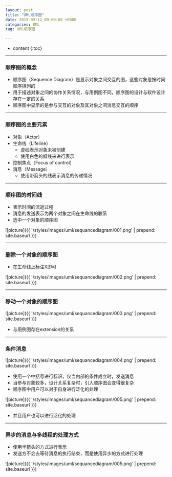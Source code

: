 ```yaml
---
layout: post
title: "UML顺序图"
date: 2019-03-12 09:00:00 +0800
categories: UML
tag: UML顺序图

---
```

* content
{:toc}
---
### 顺序图的概念
- 顺序图（Sequence Diagram）是显示对象之间交互的图，这些对象是按时间顺序排列的
- 用于描述对象之间的协作关系情况，与用例图不同，顺序图的设计与软件设计存在一定的关系
- 顺序图中显示的是参与交互的对象及其对象之间消息交互的顺序

---

### 顺序图的主要元素
<!-- more -->
- 对象（Actor）
- 生命线（Lifeline）
	- 虚线表示对象未被创建
	- 使用白色的框线来进行表示
- 控制焦点（Focus of control）
- 消息（Message）
    - 使用带箭头的线表示消息的传递情况

---

### 顺序图的时间线
- 表示时间的流逝过程
- 消息的发送表示为两个对象之间在生命线的联系
- 选中一个对象的顺序图

![picture]({{ '/styles/images/uml/sequancediagram/001.png' | prepend: site.baseurl }})

---

### 删除一个对象的顺序图
- 在生命线上标注X即可

![picture]({{ '/styles/images/uml/sequancediagram/002.png' | prepend: site.baseurl }})

---

### 移动一个对象的顺序图

![picture]({{ '/styles/images/uml/sequancediagram/003.png' | prepend: site.baseurl }})
- 与用例图存在extension的关系

---

### 条件消息

![picture]({{ '/styles/images/uml/sequancediagram/004.png' | prepend: site.baseurl }})

- 使用一个中括号进行标识，仅当内部的条件成立时，发送消息
- 当参与对象较多，设计关系复杂时，引入顺序图会变得很复杂
- 顺序图中用户可以对于自身进行泛化的处理

![picture]({{ '/styles/images/uml/sequancediagram/005.png' | prepend: site.baseurl }})

- 并且用户也可以进行泛化的处理

---

### 异步的消息与多线程的处理方式
- 使用半箭头的方式进行表示
- 发送方不会去等待消息的执行结束，而是使用异步的方式进行处理

![picture]({{ '/styles/images/uml/sequancediagram/005.png' | prepend: site.baseurl }})
